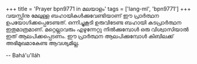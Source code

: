 +++
title = 'Prayer bpn9771 in മലയാളം'
tags = ['lang-ml', 'bpn9771']
+++
വയസ്സിനു മേലുള്ള ബഹായികള്‍ക്കുവേണ്ടിയാണ് ഈ പ്രാര്‍ത്ഥന ഉപയോഗിക്കപ്പെടേണ്ടത്. ഒന്നിച്ചുകൂടി ഉരുവിടേണ്ട ബഹായി കടപ്രാര്‍ത്ഥന ഇതുമാത്രമാണ്. മറ്റെല്ലാവരും എഴുന്നേറ്റു നില്‍ക്കുമ്പോള്‍ ഒരു വിശ്വാസിയാല്‍ ഇത് ആലപിക്കപ്പെടണം. ഈ പ്രാര്‍ത്ഥന ആലപിക്കുമ്പോള്‍ കിബിലക്ക് അഭിമുഖമാകേണ്ട ആവശ്യമില്ല.

-- Bahá'u'lláh
